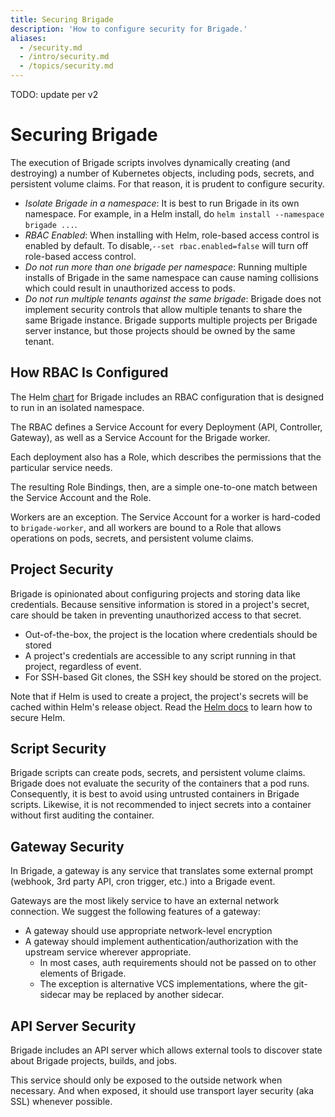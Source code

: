 ```yaml
---
title: Securing Brigade
description: 'How to configure security for Brigade.'
aliases:
  - /security.md
  - /intro/security.md
  - /topics/security.md
---
```


TODO: update per v2

# Securing Brigade

The execution of Brigade scripts involves dynamically creating (and destroying) a
number of Kubernetes objects, including pods, secrets, and persistent volume claims.
For that reason, it is prudent to configure security.

- *Isolate Brigade in a namespace*: It is best to run Brigade in its own namespace. For example,
  in a Helm install, do `helm install --namespace brigade ...`.
- *RBAC Enabled*: When installing with Helm, role-based access control is enabled by default.
  To disable,`--set rbac.enabled=false` will turn off role-based access control.
- *Do not run more than one brigade per namespace*: Running multiple installs of Brigade
  in the same namespace can cause naming collisions which could result in
  unauthorized access to pods.
- *Do not run multiple tenants against the same brigade*: Brigade does not implement
  security controls that allow multiple tenants to share the same Brigade instance.
  Brigade supports multiple projects per Brigade server instance, but those projects
  should be owned by the same tenant.

## How RBAC Is Configured

The Helm [chart](https://github.com/brigadecore/charts/tree/master/charts/brigade) for Brigade
includes an RBAC configuration that is designed to run in an isolated namespace.

The RBAC defines a Service Account for every Deployment (API, Controller, Gateway),
as well as a Service Account for the Brigade worker.

Each deployment also has a Role, which describes the permissions that the particular
service needs.

The resulting Role Bindings, then, are a simple one-to-one match between the
Service Account and the Role.

Workers are an exception. The Service Account for a worker is hard-coded to `brigade-worker`,
and all workers are bound to a Role that allows operations on pods, secrets, and
persistent volume claims.

## Project Security

Brigade is opinionated about configuring projects and storing data like credentials.
Because sensitive information is stored in a project's secret, care should be
taken in preventing unauthorized access to that secret.

- Out-of-the-box, the project is the location where credentials should be stored
- A project's credentials are accessible to any script running in that project,
  regardless of event.
- For SSH-based Git clones, the SSH key should be stored on the project.

Note that if Helm is used to create a project, the project's secrets will be cached
within Helm's release object. Read the [Helm docs](http://helm.sh) to learn how
to secure Helm.

## Script Security

Brigade scripts can create pods, secrets, and persistent volume claims. Brigade does not
evaluate the security of the containers that a pod runs. Consequently, it is best
to avoid using untrusted containers in Brigade scripts. Likewise, it is not recommended
to inject secrets into a container without first auditing the container.

## Gateway Security

In Brigade, a gateway is any service that translates some external prompt (webhook,
3rd party API, cron trigger, etc.) into a Brigade event.

Gateways are the most likely service to have an external network connection. We
suggest the following features of a gateway:

- A gateway should use appropriate network-level encryption
- A gateway should implement authentication/authorization with the upstream service
  wherever appropriate.
  - In most cases, auth requirements should not be passed on to other elements of
    Brigade.
  - The exception is alternative VCS implementations, where the git-sidecar may
    be replaced by another sidecar.

## API Server Security

Brigade includes an API server which allows external tools to discover state about
Brigade projects, builds, and jobs.

This service should only be exposed to the outside network when necessary. And
when exposed, it should use transport layer security (aka SSL) whenever possible.
